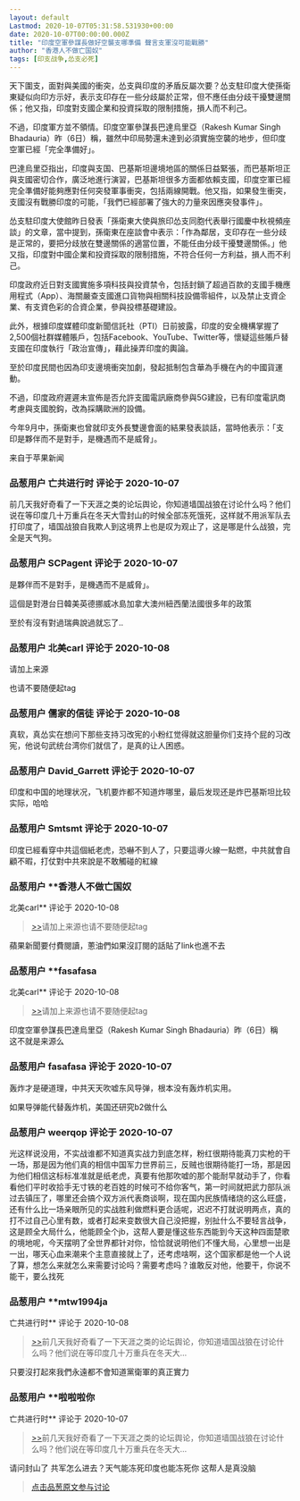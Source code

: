 ```yaml
---
layout: default
Lastmod: 2020-10-07T05:31:58.531930+00:00
date: 2020-10-07T00:00:00.000Z
title: "印度空軍參謀長做好空襲支哪準備 聲言支軍沒可能戰勝"
author: "香港人不做亡国奴"
tags: [印支战争,怂支必死]
---
```


天下圍支，面對與美國的衝突，怂支與印度的矛盾反屬次要？怂支駐印度大使孫衛東疑似向印方示好，表示支印存在一些分歧屬於正常，但不應任由分歧干擾雙邊關係；他又指，印度對支國企業和投資採取的限制措施，損人而不利己。  
  
不過，印度軍方並不領情。印度空軍參謀長巴達烏里亞（Rakesh Kumar Singh Bhadauria）昨（6日）稱，雖然中印局勢還未達到必須實施空襲的地步，但印度空軍已經「完全準備好」。  
  
巴達烏里亞指出，印度與支国、巴基斯坦邊境地區的關係日益緊張，而巴基斯坦正與支國密切合作，廣泛地進行演習，巴基斯坦很多方面都依賴支國，印度空軍已經完全準備好能夠應對任何突發軍事衝突，包括兩線開戰。他又指，如果發生衝突，支國沒有戰勝印度的可能，「我們已經部署了強大的力量來因應突發事件」。  
  
怂支駐印度大使館昨日發表「孫衛東大使與旅印怂支同胞代表舉行國慶中秋視頻座談」的文章，當中提到，孫衛東在座談會中表示：「作為鄰居，支印存在一些分歧是正常的，要把分歧放在雙邊關係的適當位置，不能任由分歧干擾雙邊關係。」他又指，印度對中國企業和投資採取的限制措施，不符合任何一方利益，損人而不利己。  
  
印度政府近日對支國實施多項科技與投資禁令，包括封鎖了超過百款的支國手機應用程式（App）、海關嚴查支國進口貨物與相關科技設備零組件，以及禁止支資企業、有支資色彩的合資企業，參與投標基礎建設。  
  
此外，根據印度媒體印度新聞信託社（PTI）日前披露，印度的安全機構掌握了2,500個社群媒體賬戶，包括Facebook、YouTube、Twitter等，懷疑這些賬戶替支國在印度執行「政治宣傳」，藉此操弄印度的輿論。  
  
至於印度民間也因為印支邊境衝突加劇，發起抵制包含華為手機在內的中國貨運動。  
  
不過，印度政府遲遲未宣佈是否允許支國電訊廠商參與5G建設，已有印度電訊商考慮與支國脫鈎，改為採購歐洲的設備。  
  
今年9月中，孫衛東也曾就印支外長雙邊會面的結果發表談話，當時他表示：「支印是夥伴而不是對手，是機遇而不是威脅」。  
  
来自于苹果新闻

            
### 品葱用户 **亡共进行时** 评论于 2020-10-07
        
前几天我好奇看了一下天涯之类的论坛舆论，你知道墙国战狼在讨论什么吗？他们说在等印度几十万重兵在冬天大雪封山的时候全部冻死饿死，这样就不用派军队去打印度了，墙国战狼自我欺人到这境界上也是叹为观止了，这是哪是什么战狼，完全是天气狗。
        


            
### 品葱用户 **SCPagent** 评论于 2020-10-07
        
是夥伴而不是對手，是機遇而不是威脅」。  
  
這個是對港台日韓美英德挪威冰島加拿大澳州紐西蘭法國很多年的政策  
  
至於有沒有對過瑞典說過就忘了..
        


            
### 品葱用户 **北美carl** 评论于 2020-10-08
        
请加上来源  
  
也请不要随便起tag
        


            
### 品葱用户 **儒家的信徒** 评论于 2020-10-08
        
真软，真怂实在想问下那些支持习改宪的小粉红觉得就这胆量你们支持个屁的习改宪，他说句武统台湾你们就信了，是真的让人困惑。
        


            
### 品葱用户 **David_Garrett** 评论于 2020-10-07
        
印度和中国的地理状况，飞机要炸都不知道炸哪里，最后发现还是炸巴基斯坦比较实际，哈哈
        


            
### 品葱用户 **Smtsmt** 评论于 2020-10-07
        
印度已經看穿中共這個紙老虎，恐嚇不到人了，只要這導火線一點燃，中共就會自顧不暇，打仗對中共來說是不敢觸碰的紅線
        


            
### 品葱用户 **香港人不做亡国奴 
北美carl** 评论于 2020-10-08
        
> [\>>]( "/article/item_id-511673#")请加上来源也请不要随便起tag

  
蘋果新聞要付費閱讀，蔥油們如果沒訂閱的話貼了link也進不去
        


            
### 品葱用户 **fasafasa 
北美carl** 评论于 2020-10-08
        
> [\>>]( "/article/item_id-511673#")请加上来源也请不要随便起tag

  
  
印度空軍參謀長巴達烏里亞（Rakesh Kumar Singh Bhadauria）昨（6日）稱  
这不就是来源么
        


            
### 品葱用户 **fasafasa** 评论于 2020-10-07
        
轰炸才是硬道理，中共天天吹嘘东风导弹，根本没有轰炸机实用。  
  
如果导弹能代替轰炸机，美国还研究b2做什么
        


            
### 品葱用户 **weerqop** 评论于 2020-10-07
        
光这样说没用，不实战谁都不知道真实战力到底怎样，粉红很期待能真刀实枪的干一场，那是因为他们真的相信中国军力世界前三，反贼也很期待能打一场，那是因为他们相信这标标准准就是纸老虎，真要有他那吹嘘的那个能耐早就动手了，你看看他们平时收拾手无寸铁的老百姓的时候可不给你客气，第一时间就把武力部队派过去镇压了，哪里还会搞个双方派代表商谈啊，现在国内民族情绪烧的这么旺盛，还有什么比一场亲眼所见的实战胜利做燃料更合适呢，迟迟不打就说明两点，真的打不过自己心里有数，或者打起来变数很大自己没把握，别扯什么不要轻言战争，这是顾全大局什么，他能顾全个jb，这帮人要是懂这些东西能到今天这种四面楚歌的境地呢，今天摆明了全世界都针对你，恰恰就说明他们不懂大局，心里想一出是一出，哪天心血来潮来个主意直接就上了，还考虑啥啊，这个国家都是他一个人说了算，想怎么来就怎么来需要讨论吗？需要考虑吗？谁敢反对他，他要干，你说不能干，要么找死
        


            
### 品葱用户 **mtw1994ja 
亡共进行时** 评论于 2020-10-08
        
> [\>>]( "/article/item_id-511661#")前几天我好奇看了一下天涯之类的论坛舆论，你知道墙国战狼在讨论什么吗？他们说在等印度几十万重兵在冬天大...

  
  
只要沒打起來我們永遠都不會知道黨衛軍的真正實力
        


            
### 品葱用户 **啦啦啦你 
亡共进行时** 评论于 2020-10-07
        
> [\>>]( "/article/item_id-511661#")前几天我好奇看了一下天涯之类的论坛舆论，你知道墙国战狼在讨论什么吗？他们说在等印度几十万重兵在冬天大...

  
请问封山了 共军怎么进去？天气能冻死印度也能冻死你 这帮人是真没脑
        






> [点击品葱原文参与讨论](https://pincong.rocks/article/24811)

